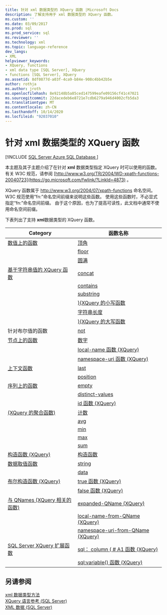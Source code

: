 ```yaml
---
title: 针对 xml 数据类型的 XQuery 函数 |Microsoft Docs
description: 了解支持用于 xml 数据类型的 XQuery 函数。
ms.custom: ''
ms.date: 03/09/2017
ms.prod: sql
ms.prod_service: sql
ms.reviewer: ''
ms.technology: xml
ms.topic: language-reference
dev_langs:
- XML
helpviewer_keywords:
- XQuery, functions
- xml data type [SQL Server], XQuery
- functions [SQL Server], XQuery
ms.assetid: 8df0877d-a03f-4ca9-b84e-908c4bb42b5e
author: rothja
ms.author: jroth
ms.openlocfilehash: 8e92148b5a85ced147599eafe09156cf41c47021
ms.sourcegitcommit: 22dacedeb6e8721e7cdb6279a946d4002cfb5da3
ms.translationtype: MT
ms.contentlocale: zh-CN
ms.lasthandoff: 10/14/2020
ms.locfileid: "92037010"
---
```

# <a name="xquery-functions-against-the-xml-data-type"></a>针对 xml 数据类型的 XQuery 函数
[!INCLUDE [SQL Server Azure SQL Database ](../includes/applies-to-version/sqlserver.md)]

  本主题及其子主题介绍了在针对 **xml** 数据类型指定 XQuery 时可以使用的函数。 有关 W3C 规范，请参阅 [http://www.w3.org/TR/2004/WD-xpath-functions-20040723](https://go.microsoft.com/fwlink/?LinkId=4873) 。  
  
 XQuery 函数属于 http://www.w3.org/2004/07/xpath-functions 命名空间。 W3C 规范使用“fn:”命名空间前缀来说明这些函数。 使用这些函数时，不必显式指定“fn:”命名空间前缀。 由于这个原因，也为了提高可读性，此文档中通常不使用命名空间前缀。  
  
 下表列出了支持 **xml**数据类型的 XQuery 函数。  
  
|Category|函数名称|  
|--------------|-------------------|  
|[数值上的函数]()|[顶角](../xquery/numeric-values-functions-ceiling.md)|  
||[floor](../xquery/numeric-values-functions-floor.md)|  
||[圆满](../xquery/numeric-values-functions-round.md)|  
|[基于字符串值的 XQuery 函数]()|[concat](../xquery/functions-on-string-values-concat.md)|  
||[contains](../xquery/functions-on-string-values-contains.md)|  
||[substring](../xquery/functions-on-string-values-substring.md)|  
||[&#41;&#40;XQuery 的小写函数 ](../xquery/functions-on-string-values-lower-case.md)|  
||[字符串长度](../xquery/functions-on-string-values-string-length.md)|  
||[&#41;&#40;XQuery 的大写函数 ](../xquery/functions-on-string-values-upper-case.md)|  
|针对布尔值的函数|[not](../xquery/functions-on-boolean-values-not-function.md)|  
|[节点上的函数]()|[数字](../xquery/functions-on-nodes-number.md)|  
||[local-name 函数 (XQuery)](../xquery/functions-on-nodes-local-name.md)|  
||[namespace-uri 函数 (XQuery)](../xquery/functions-on-nodes-namespace-uri.md)|  
|[上下文函数]()|[last](../xquery/context-functions-last-xquery.md)|  
||[position](../xquery/context-functions-position-xquery.md)|  
|[序列上的函数]()|[empty](../xquery/functions-on-sequences-empty.md)|  
||[distinct-values](../xquery/functions-on-sequences-distinct-values.md)|  
||[id 函数 (XQuery)](../xquery/functions-on-sequences-id.md)|  
|[&#40;XQuery 的聚合函数&#41;]()|[计数](../xquery/aggregate-functions-count.md)|  
||[avg](../xquery/aggregate-functions-avg.md)|  
||[min](../xquery/aggregate-functions-min.md)|  
||[max](../xquery/aggregate-functions-max.md)|  
||[sum](../xquery/aggregate-functions-sum.md)|  
|[构造函数 &#40;XQuery&#41;](../xquery/constructor-functions-xquery.md)|[构造函数](../xquery/constructor-functions-xquery.md)|  
|[数据取值函数](../xquery/data-accessor-functions.md)|[string](../xquery/data-accessor-functions-string-xquery.md)|  
||[data](../xquery/data-accessor-functions-data-xquery.md)|  
|[布尔构造函数 &#40;XQuery&#41;]()|[true 函数 (XQuery)](../xquery/boolean-constructor-functions-true-xquery.md)|  
||[false 函数 (XQuery)](../xquery/boolean-constructor-functions-false-xquery.md)|  
|[与 QNames &#40;XQuery 相关的函数&#41;](./functions-related-to-qnames-expanded-qname.md)|[expanded-QName (XQuery)](../xquery/functions-related-to-qnames-expanded-qname.md)|  
||[local-name-from-QName (XQuery)](../xquery/functions-related-to-qnames-local-name-from-qname.md)|  
||[namespace-uri-from-QName (XQuery)](../xquery/functions-related-to-qnames-namespace-uri-from-qname.md)|  
|[SQL Server XQuery 扩展函数](./xquery-extension-functions-sql-column.md)|[sql： column ( # A1 函数 (XQuery) ](../xquery/xquery-extension-functions-sql-column.md)|  
||[sql:variable() 函数 (XQuery)](../xquery/xquery-extension-functions-sql-variable.md)|  
  
## <a name="see-also"></a>另请参阅  
 [xml 数据类型方法](../t-sql/xml/xml-data-type-methods.md)   
 [XQuery 语言参考 (SQL Server)](../xquery/xquery-language-reference-sql-server.md)   
 [XML 数据 (SQL Server)](../relational-databases/xml/xml-data-sql-server.md)  
  
